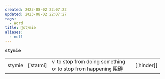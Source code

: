 ```yaml
---
created: 2023-08-02 22:07:22
updated: 2023-08-02 22:07:27
tags:
  - Word
title: 📖stymie
aliases:
  - null
---
```


<pre><strong>stymie</strong></pre>
|   |   |   |   |
|---|---|---|---|
|stymie|[ˈstaɪmi]|v. to stop from doing something or to stop from happening 阻碍|[[hinder]]|